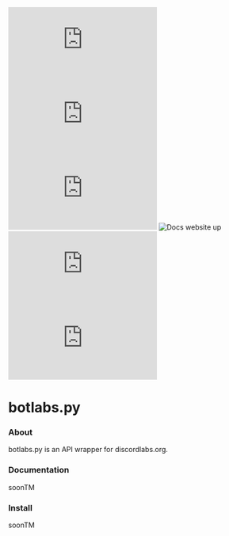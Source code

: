 ![Version](https://img.shields.io/pypi/v/Botlabs.py) ![Requirements](https://img.shields.io/pypi/pyversions/Botlabs.py) ![Has wheel](https://img.shields.io/pypi/wheel/Botlabs.py) ![Docs website up](https://img.shields.io/website?down_color=red&down_message=Docs%20down&up_color=blue&up_message=Docs%20up&url=https%3A%2F%2Fpjotr07740.github.io%2Fbotlabs.py%2F) ![Contributors](https://img.shields.io/github/contributors/pjotr07740/botlabs.py) ![Last commit](https://img.shields.io/github/last-commit/pjotr07740/Botlabs.py)

# botlabs.py
### About
botlabs.py is an API wrapper for discordlabs.org.

### Documentation
soonTM

### Install
soonTM
